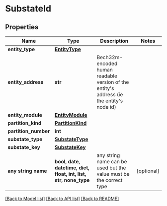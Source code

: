 # SubstateId


## Properties
Name | Type | Description | Notes
------------ | ------------- | ------------- | -------------
**entity_type** | [**EntityType**](EntityType.md) |  | 
**entity_address** | **str** | Bech32m-encoded human readable version of the entity&#39;s address (ie the entity&#39;s node id) | 
**entity_module** | [**EntityModule**](EntityModule.md) |  | 
**partition_kind** | [**PartitionKind**](PartitionKind.md) |  | 
**partition_number** | **int** |  | 
**substate_type** | [**SubstateType**](SubstateType.md) |  | 
**substate_key** | [**SubstateKey**](SubstateKey.md) |  | 
**any string name** | **bool, date, datetime, dict, float, int, list, str, none_type** | any string name can be used but the value must be the correct type | [optional]

[[Back to Model list]](../README.md#documentation-for-models) [[Back to API list]](../README.md#documentation-for-api-endpoints) [[Back to README]](../README.md)


